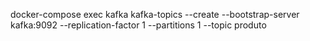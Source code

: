 docker-compose exec kafka kafka-topics --create --bootstrap-server kafka:9092 --replication-factor 1 --partitions 1 --topic produto